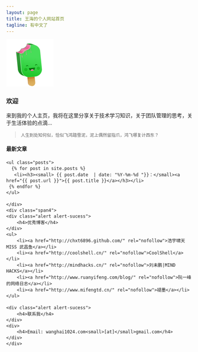 ```yaml
---
layout: page
title: 王海的个人网站首页
tagline: 有中文了
---
```


<div class="row">
	<div class="span2">
		<img src="/images/cream_happy_ice.png"/>
	</div>
	<div class="span10">
		<h3>欢迎</h3> 
		<span>来到我的个人主页，我将在这里分享关于技术学习知识，关于团队管理的思考，关于生活体验的点滴...</span>
		<p> </p>
		<blockquote>
			<small>人生到处知何似，</small><small>恰似飞鸿踏雪泥，</small><small>泥上偶然留指爪，</small><small>鸿飞哪复计西东？ </small>
		</blockquote>
	</div>

</div>

<div class="row">
    <div class="span8">
	<div class="alert alert-error">
	<h4>最新文章</h4>
	</div>

	<ul class="posts">
	  {% for post in site.posts %}
	   <li><h3><small> {{ post.date  | date: "%Y-%m-%d "}}：</small><a href="{{ post.url }}">{{ post.title }}</a></h3></li>
	 {% endfor %}
	</ul>

    </div>
    <div class="span4">
	<div class="alert alert-sucess">
	    <h4>优秀博客</h4>
	</div>
	<ul>
	    <li><a href="http://chxt6896.github.com/" rel="nofollow">浩宇啸天 MISS 武昌鱼</a></li>
	    <li><a href="http://coolshell.cn/" rel="nofollow">CoolShell</a></li>
	    <li><a href="http://mindhacks.cn/" rel="nofollow">刘未鹏|MIND HACKS</a></li>
	    <li><a href="http://www.ruanyifeng.com/blog/" rel="nofollow">阮一峰的网络日志</a></li>
	    <li><a href="http://www.mifengtd.cn/" rel="nofollow">褪墨</a></li>
	</ul>

	<div class="alert alert-sucess">
	    <h4>联系我</h4>
	</div>
	<div>
	    <h4>Email: wanghai1024.com<small>[at]</small>gmail.com</h4>
	</div>
    </div>
</div>
